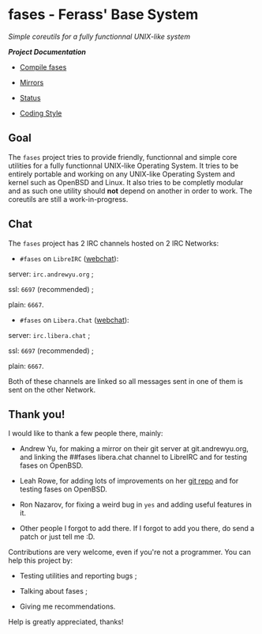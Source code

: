 # fases - Ferass' Base System

*Simple coreutils for a fully functionnal UNIX-like system*

***Project Documentation***

- [Compile fases](COMPILE.md)

- [Mirrors](MIRRORS.md)

- [Status](STATUS.md)

- [Coding Style](CODING_STYLE.md)

## Goal

The `fases` project tries to provide friendly, functionnal and simple core 
utilities for a fully functionnal UNIX-like Operating System. It tries to 
be entirely portable and working on any UNIX-like Operating System and kernel 
such as OpenBSD and Linux. It also tries to be completly modular and as such 
one utility should **not** depend on another in order to work. The coreutils 
are still a work-in-progress.

## Chat

The `fases` project has 2 IRC channels hosted on 2 IRC Networks:

- `#fases` on `LibreIRC` ([webchat](https://kiwi.andrewyu.org/#fases)):

server: `irc.andrewyu.org` ;

ssl: `6697` (recommended) ;

plain: `6667`.

- `#fases` on `Libera.Chat` ([webchat](https://web.libera.chat/#fases)):

server: `irc.libera.chat` ;

ssl: `6697` (recommended) ;

plain: `6667`.

Both of these channels are linked so all messages sent in one of them 
is sent on the other Network.

## Thank you!

I would like to thank a few people there, mainly:

- Andrew Yu, for making a mirror on their git server at git.andrewyu.org, and 
linking the ##fases libera.chat channel to LibreIRC and for testing fases on
OpenBSD.

- Leah Rowe, for adding lots of improvements on her 
[git repo](https://notabug.org/vimuser/fases) and for testing fases on OpenBSD.

- Ron Nazarov, for fixing a weird bug in `yes` and adding useful features in 
it.

- Other people I forgot to add there. If I forgot to add you there, do send 
a patch or just tell me :D.

Contributions are very welcome, even if you're not a programmer. You can help 
this project by:

- Testing utilities and reporting bugs ;

- Talking about fases ;

- Giving me recommendations.

Help is greatly appreciated, thanks!
